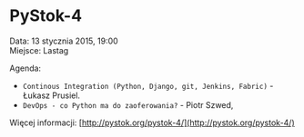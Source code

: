 PyStok-4
========
  
Data: 13 stycznia 2015, 19:00  
Miejsce: Lastag  
  
Agenda:

* `Continous Integration (Python, Django, git, Jenkins, Fabric)` - Łukasz Prusiel.
* `DevOps - co Python ma do zaoferowania?` - Piotr Szwed,

Więcej informacji: [http://pystok.org/pystok-4/](http://pystok.org/pystok-4/)
